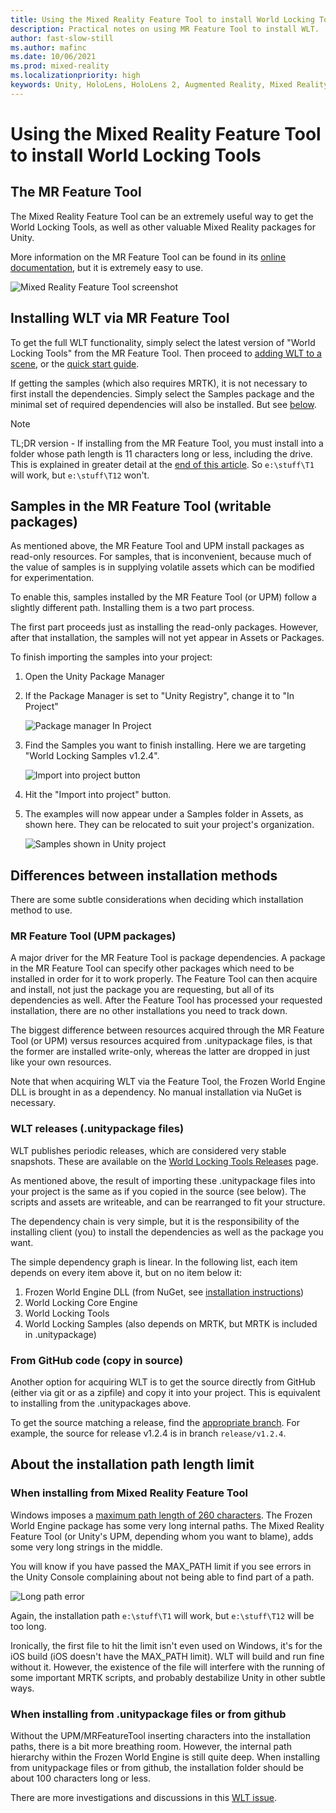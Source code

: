 ```yaml
---
title: Using the Mixed Reality Feature Tool to install World Locking Tools
description: Practical notes on using MR Feature Tool to install WLT.
author: fast-slow-still
ms.author: mafinc
ms.date: 10/06/2021
ms.prod: mixed-reality
ms.localizationpriority: high
keywords: Unity, HoloLens, HoloLens 2, Augmented Reality, Mixed Reality, ARCore, ARKit, development, MRTK
---
```


# Using the Mixed Reality Feature Tool to install World Locking Tools

## The MR Feature Tool

The Mixed Reality Feature Tool can be an extremely useful way to get the World Locking Tools, as well as other valuable Mixed Reality packages for Unity.

More information on the MR Feature Tool can be found in its [online documentation](/windows/mixed-reality/develop/unity/welcome-to-mr-feature-tool), but it is extremely easy to use.

![Mixed Reality Feature Tool screenshot](~/Images/Screens/UPMSamples/MRFeatureTool.JPG)

## Installing WLT via MR Feature Tool

To get the full WLT functionality, simply select the latest version of "World Locking Tools" from the MR Feature Tool. Then proceed to [adding WLT to a scene](InitialSetup.md#adding-world-locking-tools-to-a-unity-scene), or the [quick start guide](QuickStart.md).

If getting the samples (which also requires MRTK), it is not necessary to first install the dependencies. Simply select the Samples package and the minimal set of required dependencies will also be installed. But see [below](#samples-in-the-mr-feature-tool-writable-packages).

> [!NOTE]
> TL;DR version - If installing from the MR Feature Tool, you must install into a folder whose path length is 11 characters long or less, including the drive. This is explained in greater detail at the [end of this article](#about-the-installation-path-length-limit). So `e:\stuff\T1` will work, but `e:\stuff\T12` won't.

## Samples in the MR Feature Tool (writable packages)

As mentioned above, the MR Feature Tool and UPM install packages as read-only resources. For samples, that is inconvenient, because much of the value of samples is in supplying volatile assets which can be modified for experimentation.

To enable this, samples installed by the MR Feature Tool (or UPM) follow a slightly different path. Installing them is a two part process.

The first part proceeds just as installing the read-only packages. However, after that installation, the samples will not yet appear in Assets or Packages.

To finish importing the samples into your project:

1. Open the Unity Package Manager

2. If the Package Manager is set to "Unity Registry", change it to "In Project"

    ![Package manager In Project](~/Images/Screens/UPMSamples/InProject.JPG)

3. Find the Samples you want to finish installing. Here we are targeting "World Locking Samples v1.2.4".

    ![Import into project button](~/Images/Screens/UPMSamples/ImportIntoProject.JPG)

4. Hit the "Import into project" button.

5. The examples will now appear under a Samples folder in Assets, as shown here. They can be relocated to suit your project's organization.

    ![Samples shown in Unity project](~/Images/Screens/UPMSamples/Samples.JPG)

## Differences between installation methods

There are some subtle considerations when deciding which installation method to use.

### MR Feature Tool (UPM packages)

A major driver for the MR Feature Tool is package dependencies. A package in the MR Feature Tool can specify other packages which need to be installed in order for it to work properly. The Feature Tool can then acquire and install, not just the package you are requesting, but all of its dependencies as well. After the Feature Tool has processed your requested installation, there are no other installations you need to track down.

The biggest difference between resources acquired through the MR Feature Tool (or UPM) versus resources acquired from .unitypackage files, is that the former are installed write-only, whereas the latter are dropped in just like your own resources.

Note that when acquiring WLT via the Feature Tool, the Frozen World Engine DLL is brought in as a dependency. No manual installation via NuGet is necessary.

### WLT releases (.unitypackage files)

WLT publishes periodic releases, which are considered very stable snapshots. These are available on the [World Locking Tools Releases](https://github.com/microsoft/MixedReality-WorldLockingTools-Unity/releases) page.

As mentioned above, the result of importing these .unitypackage files into your project is the same as if you copied in the source (see below). The scripts and assets are writeable, and can be rearranged to fit your structure.

The dependency chain is very simple, but it is the responsibility of the installing client (you) to install the dependencies as well as the package you want.

The simple dependency graph is linear. In the following list, each item depends on every item above it, but on no item below it:

1. Frozen World Engine DLL (from NuGet, see [installation instructions](InitialSetup.md#frozenworld-engine-installation))
2. World Locking Core Engine
3. World Locking Tools
4. World Locking Samples (also depends on MRTK, but MRTK is included in .unitypackage)

### From GitHub code (copy in source)

Another option for acquiring WLT is to get the source directly from GitHub (either via git or as a zipfile) and copy it into your project. This is equivalent to installing from the .unitypackages above.

To get the source matching a release, find the [appropriate branch](https://github.com/microsoft/MixedReality-WorldLockingTools-Unity/branches). For example, the source for release v1.2.4 is in branch `release/v1.2.4`.

## About the installation path length limit

### When installing from Mixed Reality Feature Tool

Windows imposes a [maximum path length of 260 characters](/windows/win32/fileio/maximum-file-path-limitation?tabs=cmd). The Frozen World Engine package has some very long internal paths. The Mixed Reality Feature Tool (or Unity's UPM, depending whom you want to blame), adds some very long strings in the middle.

You will know if you have passed the MAX_PATH limit if you see errors in the Unity Console complaining about not being able to find part of a path.

![Long path error](~/Images/Screens/LongPathError.PNG)

Again, the installation path `e:\stuff\T1` will work, but `e:\stuff\T12` will be too long.

Ironically, the first file to hit the limit isn't even used on Windows, it's for the iOS build (iOS doesn't have the MAX_PATH limit). WLT will build and run fine without it. However, the existence of the file will interfere with the running of some important MRTK scripts, and probably destabilize Unity in other subtle ways.

### When installing from .unitypackage files or from github

Without the UPM/MRFeatureTool inserting characters into the installation paths, there is a bit more breathing room. However, the internal path hierarchy within the Frozen World Engine is still quite deep. When installing from unitypackage files or from github, the installation folder should be about 100 characters long or less.

There are more investigations and discussions in this [WLT issue](https://github.com/microsoft/MixedReality-WorldLockingTools-Unity/issues/161).
